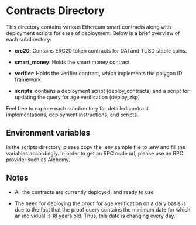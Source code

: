 # Contracts Directory 

This directory contains various Ethereum smart contracts along with deployment scripts for ease of deployment.
Below is a brief overview of each subdirectory:

- **erc20**: Contains ERC20 token contracts for DAI and TUSD stable coins.

- **smart_money**: Holds the smart money contract.

- **verifier**: Holds the verifier contract, which implements the polygon ID framework.

- **scripts**: contains a deployment script (deploy_contracts) and a script for updating the query for age verification (deploy_zkp)

Feel free to explore each subdirectory for detailed contract implementations, deployment instructions, and scripts.


## Environment variables

In the scripts directory, please copy the .env.sample file to .env and fill the variables accordingly. In order to 
get an RPC node url, please use an RPC provider such as Alchemy.

## Notes

* All the contracts are currently deployed, and ready to use

* The need for deploying the proof for age verification on a daily basis is due to the fact that the proof query contains 
the minimum date for which an individual is 18 years old. Thus, this date is changing every day.


